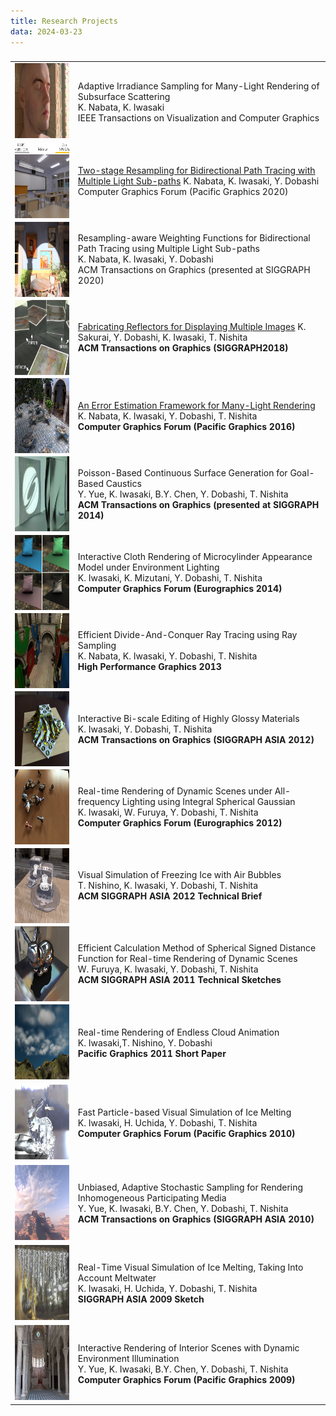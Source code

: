 ```yaml
---
title: Research Projects
data: 2024-03-23
---
```


###
<style>
td {
height: 120px;
text-align: left;
vertical-align: middle;
font face="Arial"
}
</style>

<table>
<tbody><tr>

<td width="170" >
<img src="./img/tvcg2021.png" width="160" height="120">
</td>
<!--- <td width="640" height="120" vertical-alignvalign="top"> -->
<td width="80%">
Adaptive Irradiance Sampling for Many-Light Rendering of Subsurface Scattering <br>
K. Nabata, K. Iwasaki <br>
IEEE Transactions on Visualization and Computer Graphics <br>
</td>
</tr>

<tr>
<td width="170">
<img src="./img/pg2020.jpg" align="center" witdth="160" height="120">
</td>
<td width="80%" height="120">
<a href="https://web.wakayama-u.ac.jp/~iwasaki/project/tsrbpt">
Two-stage Resampling for Bidirectional Path Tracing with Multiple Light Sub-paths</a>
K. Nabata, K. Iwasaki, Y. Dobashi<br>
Computer Graphics Forum (Pacific Graphics 2020)
</td>
</tr>
<tr>
<td width="170">
<img src="./img/tog2020.png" align="center" witdth="160" height="120">
</td>
<td width="80%" height="120">
Resampling-aware Weighting Functions for Bidirectional Path Tracing using Multiple Light Sub-paths<br>
K. Nabata, K. Iwasaki, Y. Dobashi<br>
ACM Transactions on Graphics (presented at SIGGRAPH 2020) 
</td>
</tr>
<tr>
<td width="170">
<img src="./img/sig2018.jpg" align="center" witdth="160" height="120">
</td>
<td width="80%" height="120">
<a href="http://ksakurai.sakura.ne.jp/SG18/">
Fabricating Reflectors for Displaying Multiple Images</a>
K. Sakurai, Y. Dobashi, K. Iwasaki, T. Nishita <br> 
<b>ACM Transactions on Graphics (SIGGRAPH2018) </b>
</td>
</tr>
<tr>
<td width="170">
<img src="./img/pg2016.png" align="center" witdth="160" height="120">
</td>
<td width="80%" height="120">
<a href="https://web.wakayama-u.ac.jp/~iwasaki/project/manylight/">
An Error Estimation Framework for Many-Light Rendering</a>
K. Nabata, K. Iwasaki, Y. Dobashi, T. Nishita <br>
<b>Computer Graphics Forum (Pacific Graphics 2016)</b>
</td>
</tr>
<tr>
<td width="170">
<img src="./img/sig2014.jpg" align="center" witdth="160" height="120">
</td>
<td width="80%" height="120">
Poisson-Based Continuous Surface Generation for Goal-Based Caustics <br>
Y. Yue, K. Iwasaki, B.Y. Chen, Y. Dobashi, T. Nishita <br>
<b>ACM Transactions on Graphics (presented at SIGGRAPH 2014)</b>
</td>
</tr>
<tr>
<td width="170">
<img src="./img/eg2014.jpg" align="center" witdth="160" height="120">
</td>
<td width="80%" height="120">
Interactive Cloth Rendering of Microcylinder Appearance Model under Environment Lighting <br>
K. Iwasaki, K. Mizutani, Y. Dobashi, T. Nishita <br>
<b>Computer Graphics Forum (Eurographics 2014)</b>
</td>
</tr>
<tr>
<td width="170">
<img src="./img/HPG2013.jpg" align="center" witdth="160" height="120">
</td>
<td width="80%" height="120">
Efficient Divide-And-Conquer Ray Tracing using Ray Sampling <br>
K. Nabata, K. Iwasaki, Y. Dobashi, T. Nishita <br>
<b>High Performance Graphics 2013</b>
</td>
</tr>
<tr>
<td width="170">
<img src="./img/SGA2012.jpg" align="center" witdth="160" height="120">
</td>
<td width="80%" height="120">
Interactive Bi-scale Editing of Highly Glossy Materials<br>
K. Iwasaki, Y. Dobashi, T. Nishita  <br>
<b>ACM Transactions on Graphics (SIGGRAPH ASIA 2012)</b>
</td>
</tr>
<tr>
<td width="170">
<img src="./img/EG2012.jpg" align="center" witdth="160" height="120">
</td>
<td width="80%" height="120">
Real-time Rendering of Dynamic Scenes under All-frequency Lighting using Integral Spherical Gaussian <br>
K. Iwasaki, W. Furuya, Y. Dobashi, T. Nishita <br>
<b>Computer Graphics Forum (Eurographics 2012)</b>
</td>
</tr>
<tr>
<td width="170">
<img src="./img/sig2012brief.png" align="center" witdth="160" height="120">
</td>
<td width="80%" height="120">
Visual Simulation of Freezing Ice with Air Bubbles <br>
T. Nishino, K. Iwasaki, Y. Dobashi, T. Nishita <br>
<b>ACM SIGGRAPH ASIA 2012 Technical Brief</b>
</td>
</tr>
<tr>
<td width="170">
<img src="./img/sgasketch2011.jpg" align="center" witdth="160" height="120">
</td>
<td width="80%" height="120">
Efficient Calculation Method of Spherical Signed Distance Function for Real-time Rendering of Dynamic Scenes <br>
W. Furuya, K. Iwasaki, Y. Dobashi, T. Nishita <br>
<b>ACM SIGGRAPH ASIA 2011 Technical Sketches</b>
</td>
</tr>
<tr>
<td width="170">
<img src="./img/PG11.jpg" witdth="160" height="120">
</td>
<td width="80%" height="120">
Real-time Rendering of Endless Cloud Animation <br>
K. Iwasaki,T. Nishino, Y. Dobashi <br>
<b>Pacific Graphics 2011 Short Paper </b>
</td>
</tr>
<tr>
<td width="170">
<img src="./img/PG10.jpg" witdth="160" height="120">
</td>
<td width="80%" height="120">
Fast Particle-based Visual Simulation of Ice Melting <br>
K. Iwasaki, H. Uchida, Y. Dobashi, T. Nishita <br>
<b>Computer Graphics Forum (Pacific Graphics 2010)</b>
</td>
</tr>
<tr>
<td width="170">
<img src="./img/siga2010.jpg" width="160" height="120">
</td>
<td width="80%" height="120">
Unbiased, Adaptive Stochastic Sampling for Rendering Inhomogeneous Participating Media <br>
Y. Yue, K. Iwasaki, B.Y. Chen, Y. Dobashi, T. Nishita <br>
<b>ACM Transactions on Graphics (SIGGRAPH ASIA 2010)</b>
</td>
</tr>
<tr>
<td width="170">
<img src="./img/SIGASIA09.jpg" width="160" height="120">
</td>
<td width="80%" height="120">
Real-Time Visual Simulation of Ice Melting, Taking Into Account Meltwater <br>
K. Iwasaki, H. Uchida, Y. Dobashi, T. Nishita <br>
<b>SIGGRAPH ASIA 2009 Sketch</b>
</td>
</tr>
<tr>
<td width="170">
<img src="./img/pg09.jpg" width="160" height="120">
</td>
<td width="80%" height="120">
Interactive Rendering of Interior Scenes with Dynamic Environment Illumination <br>
Y. Yue, K. Iwasaki, B.Y. Chen, Y. Dobashi, T. Nishita <br>
<b>Computer Graphics Forum (Pacific Graphics 2009)</b>
</td>
</tr>


</tbody>
</table>

